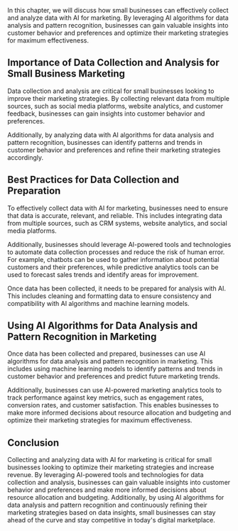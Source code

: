 

In this chapter, we will discuss how small businesses can effectively collect and analyze data with AI for marketing. By leveraging AI algorithms for data analysis and pattern recognition, businesses can gain valuable insights into customer behavior and preferences and optimize their marketing strategies for maximum effectiveness.

Importance of Data Collection and Analysis for Small Business Marketing
-----------------------------------------------------------------------

Data collection and analysis are critical for small businesses looking to improve their marketing strategies. By collecting relevant data from multiple sources, such as social media platforms, website analytics, and customer feedback, businesses can gain insights into customer behavior and preferences.

Additionally, by analyzing data with AI algorithms for data analysis and pattern recognition, businesses can identify patterns and trends in customer behavior and preferences and refine their marketing strategies accordingly.

Best Practices for Data Collection and Preparation
--------------------------------------------------

To effectively collect data with AI for marketing, businesses need to ensure that data is accurate, relevant, and reliable. This includes integrating data from multiple sources, such as CRM systems, website analytics, and social media platforms.

Additionally, businesses should leverage AI-powered tools and technologies to automate data collection processes and reduce the risk of human error. For example, chatbots can be used to gather information about potential customers and their preferences, while predictive analytics tools can be used to forecast sales trends and identify areas for improvement.

Once data has been collected, it needs to be prepared for analysis with AI. This includes cleaning and formatting data to ensure consistency and compatibility with AI algorithms and machine learning models.

Using AI Algorithms for Data Analysis and Pattern Recognition in Marketing
--------------------------------------------------------------------------

Once data has been collected and prepared, businesses can use AI algorithms for data analysis and pattern recognition in marketing. This includes using machine learning models to identify patterns and trends in customer behavior and preferences and predict future marketing trends.

Additionally, businesses can use AI-powered marketing analytics tools to track performance against key metrics, such as engagement rates, conversion rates, and customer satisfaction. This enables businesses to make more informed decisions about resource allocation and budgeting and optimize their marketing strategies for maximum effectiveness.

Conclusion
----------

Collecting and analyzing data with AI for marketing is critical for small businesses looking to optimize their marketing strategies and increase revenue. By leveraging AI-powered tools and technologies for data collection and analysis, businesses can gain valuable insights into customer behavior and preferences and make more informed decisions about resource allocation and budgeting. Additionally, by using AI algorithms for data analysis and pattern recognition and continuously refining their marketing strategies based on data insights, small businesses can stay ahead of the curve and stay competitive in today's digital marketplace.
